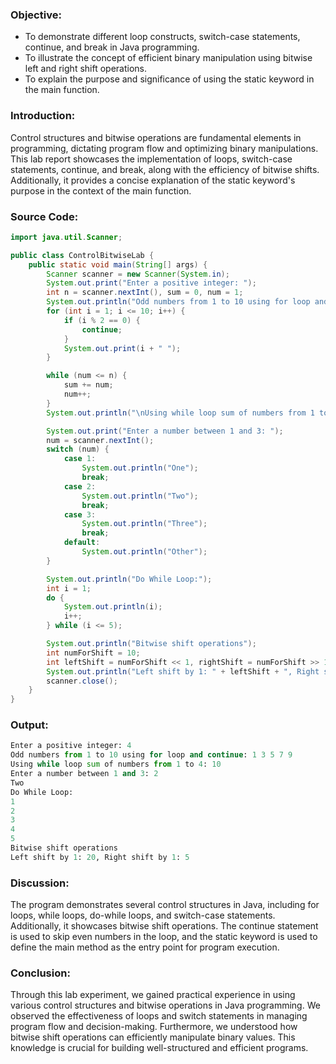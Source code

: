 ### Objective:

- To demonstrate different loop constructs, switch-case statements, continue, and break in Java programming.
- To illustrate the concept of efficient binary manipulation using bitwise left and right shift operations.
- To explain the purpose and significance of using the static keyword in the main function.

### Introduction:

Control structures and bitwise operations are fundamental elements in programming, dictating program flow and optimizing binary manipulations. This lab report showcases the implementation of loops, switch-case statements, continue, and break, along with the efficiency of bitwise shifts. Additionally, it provides a concise explanation of the static keyword's purpose in the context of the main function.

### Source Code:

```java
import java.util.Scanner;

public class ControlBitwiseLab {
    public static void main(String[] args) {
        Scanner scanner = new Scanner(System.in);
        System.out.print("Enter a positive integer: ");
        int n = scanner.nextInt(), sum = 0, num = 1;
        System.out.println("Odd numbers from 1 to 10 using for loop and continue:");
        for (int i = 1; i <= 10; i++) {
            if (i % 2 == 0) {
                continue;
            }
            System.out.print(i + " ");
        }

        while (num <= n) {
            sum += num;
            num++;
        }
        System.out.println("\nUsing while loop sum of numbers from 1 to " + n + ": " + sum);

        System.out.print("Enter a number between 1 and 3: ");
        num = scanner.nextInt();
        switch (num) {
            case 1:
                System.out.println("One");
                break;
            case 2:
                System.out.println("Two");
                break;
            case 3:
                System.out.println("Three");
                break;
            default:
                System.out.println("Other");
        }

        System.out.println("Do While Loop:");
        int i = 1;
        do {
            System.out.println(i);
            i++;
        } while (i <= 5);

        System.out.println("Bitwise shift operations");
        int numForShift = 10;
        int leftShift = numForShift << 1, rightShift = numForShift >> 1;
        System.out.println("Left shift by 1: " + leftShift + ", Right shift by 1: " + rightShift);
        scanner.close();
    }
}
```

### Output:

```Python
Enter a positive integer: 4
Odd numbers from 1 to 10 using for loop and continue: 1 3 5 7 9
Using while loop sum of numbers from 1 to 4: 10
Enter a number between 1 and 3: 2
Two
Do While Loop:
1
2
3
4
5
Bitwise shift operations
Left shift by 1: 20, Right shift by 1: 5
```

### Discussion:

The program demonstrates several control structures in Java, including for loops, while loops, do-while loops, and switch-case statements. Additionally, it showcases bitwise shift operations. The continue statement is used to skip even numbers in the loop, and the static keyword is used to define the main method as the entry point for program execution.

### Conclusion:

Through this lab experiment, we gained practical experience in using various control structures and bitwise operations in Java programming. We observed the effectiveness of loops and switch statements in managing program flow and decision-making. Furthermore, we understood how bitwise shift operations can efficiently manipulate binary values. This knowledge is crucial for building well-structured and efficient programs.
